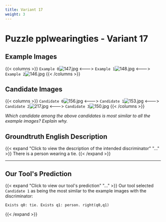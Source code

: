 ```yaml
---
title: Variant 17
weight: 3
---
```


# Puzzle pplwearingties - Variant 17

## Example Images
{{< columns >}}
`Example 0`![147.jpg](/natscene_data/images/147.jpg)
<--->
`Example 1`![148.jpg](/natscene_data/images/148.jpg)
<--->
`Example 2`![146.jpg](/natscene_data/images/146.jpg)
{{< /columns >}}

## Candidate Images
{{< columns >}}
`Candidate 0`![156.jpg](/natscene_data/images/156.jpg)
<--->
`Candidate 1`![153.jpg](/natscene_data/images/153.jpg)
<--->
`Candidate 2`![217.jpg](/natscene_data/images/217.jpg)
<--->
`Candidate 3`![150.jpg](/natscene_data/images/150.jpg)
{{< /columns >}}

*Which candidate among the above candidates is most similar to all the example images? Explain why.*

## Groundtruth English Description

{{< expand "Click to view the description of the intended discriminator" "..." >}}
There is a person wearing a tie.
{{< /expand >}}

---



## Our Tool's Prediction

{{< expand "Click to view our tool's prediction" "..." >}}
Our tool selected `Candidate 1` as being the most similar to the example images with the discriminator:
```plaintext
Exists q0: tie. Exists q1: person. right(q0,q1)
```
{{< /expand >}}
